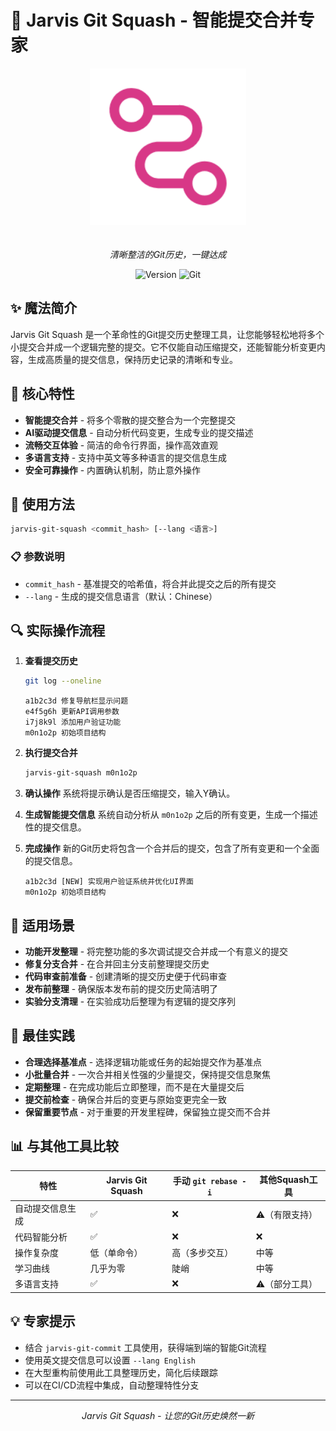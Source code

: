 # 🔄 Jarvis Git Squash - 智能提交合并专家

<div align="center">
  <img src="../images/jarvis-git-squash.png" alt="Git Squash" width="250" style="margin-bottom: 20px"/>
  
  *清晰整洁的Git历史，一键达成*
  
  ![Version](https://img.shields.io/badge/version-0.1.x-blue)
  ![Git](https://img.shields.io/badge/git-required-orange)
</div>

## ✨ 魔法简介
Jarvis Git Squash 是一个革命性的Git提交历史整理工具，让您能够轻松地将多个小提交合并成一个逻辑完整的提交。它不仅能自动压缩提交，还能智能分析变更内容，生成高质量的提交信息，保持历史记录的清晰和专业。

## 🚀 核心特性
- **智能提交合并** - 将多个零散的提交整合为一个完整提交
- **AI驱动提交信息** - 自动分析代码变更，生成专业的提交描述
- **流畅交互体验** - 简洁的命令行界面，操作高效直观
- **多语言支持** - 支持中英文等多种语言的提交信息生成
- **安全可靠操作** - 内置确认机制，防止意外操作

## 💫 使用方法
```bash
jarvis-git-squash <commit_hash> [--lang <语言>]
```

### 📋 参数说明
- `commit_hash` - 基准提交的哈希值，将合并此提交之后的所有提交
- `--lang` - 生成的提交信息语言（默认：Chinese）

## 🔍 实际操作流程
1. **查看提交历史**
   ```bash
   git log --oneline
   ```
   ```
   a1b2c3d 修复导航栏显示问题
   e4f5g6h 更新API调用参数
   i7j8k9l 添加用户验证功能
   m0n1o2p 初始项目结构
   ```

2. **执行提交合并**
   ```bash
   jarvis-git-squash m0n1o2p
   ```

3. **确认操作**
   系统将提示确认是否压缩提交，输入Y确认。

4. **生成智能提交信息**
   系统自动分析从 `m0n1o2p` 之后的所有变更，生成一个描述性的提交信息。

5. **完成操作**
   新的Git历史将包含一个合并后的提交，包含了所有变更和一个全面的提交信息。
   ```
   a1b2c3d [NEW] 实现用户验证系统并优化UI界面
   m0n1o2p 初始项目结构
   ```

## 💎 适用场景
- **功能开发整理** - 将完整功能的多次调试提交合并成一个有意义的提交
- **修复分支合并** - 在合并回主分支前整理提交历史
- **代码审查前准备** - 创建清晰的提交历史便于代码审查
- **发布前整理** - 确保版本发布前的提交历史简洁明了
- **实验分支清理** - 在实验成功后整理为有逻辑的提交序列

## 🌟 最佳实践
- **合理选择基准点** - 选择逻辑功能或任务的起始提交作为基准点
- **小批量合并** - 一次合并相关性强的少量提交，保持提交信息聚焦
- **定期整理** - 在完成功能后立即整理，而不是在大量提交后
- **提交前检查** - 确保合并后的变更与原始变更完全一致
- **保留重要节点** - 对于重要的开发里程碑，保留独立提交而不合并

## 📊 与其他工具比较
| 特性 | Jarvis Git Squash | 手动 `git rebase -i` | 其他Squash工具 |
|-----|-------------------|---------------------|---------------|
| 自动提交信息生成 | ✅ | ❌ | ⚠️（有限支持） |
| 代码智能分析 | ✅ | ❌ | ❌ |
| 操作复杂度 | 低（单命令） | 高（多步交互） | 中等 |
| 学习曲线 | 几乎为零 | 陡峭 | 中等 |
| 多语言支持 | ✅ | ❌ | ⚠️（部分工具） |

## 💡 专家提示
- 结合 `jarvis-git-commit` 工具使用，获得端到端的智能Git流程
- 使用英文提交信息可以设置 `--lang English`
- 在大型重构前使用此工具整理历史，简化后续跟踪
- 可以在CI/CD流程中集成，自动整理特性分支

---

<div align="center">
  <p><i>Jarvis Git Squash - 让您的Git历史焕然一新</i></p>
</div> 